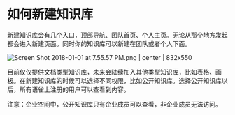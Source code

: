 # 如何新建知识库

新建知识库会有几个入口，顶部导航、团队首页、个人主页。无论从那个地方发起都会进入新建页面。同时你的知识库可以新建在团队或者个人下面。


![Screen Shot 2018-01-01 at 7.55.57 PM.png | center | 832x550](https://lark-assets-prod.oss-cn-hangzhou.aliyuncs.com/2018/png/da8d64ac-06c5-47c4-a87c-21409c117c6e.png "")

目前仅仅提供文档类型知识库，未来会陆续加入其他类型知识库，比如表格、画板。在新建知识库的时候可以选择不同权限，比如公开知识库。选择公开知识库以后，所有语雀上注册的用户可以查看到内容。

注意：企业空间中，公开知识库只有企业成员可以查看，非企业成员无法访问。

